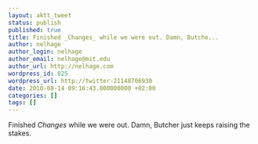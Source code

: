 ```yaml
---
layout: aktt_tweet
status: publish
published: true
title: Finished _Changes_ while we were out. Damn, Butche...
author: nelhage
author_login: nelhage
author_email: nelhage@mit.edu
author_url: http://nelhage.com
wordpress_id: 825
wordpress_url: http://twitter-21148706930
date: 2010-08-14 09:16:43.000000000 +02:00
categories: []
tags: []
---
```

Finished _Changes_ while we were out. Damn, Butcher just keeps raising the stakes.
